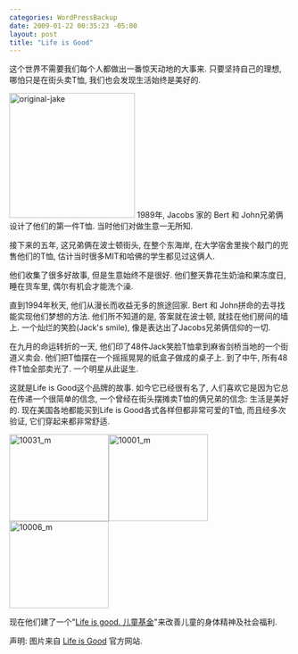 ```yaml
--- 
categories: WordPressBackup
date: 2009-01-22 00:35:23 -05:00
layout: post
title: "Life is Good"
---
```

这个世界不需要我们每个人都做出一番惊天动地的大事来. 只要坚持自己的理想, 哪怕只是在街头卖T恤, 我们也会发现生活始终是美好的.

<!--more-->
<a href="http://ztnote.files.wordpress.com/2009/01/original-jake.jpg"><img class="size-full wp-image-1744 alignright" title="original-jake" src="https://lh3.googleusercontent.com/_JkjZvHYNoXw/TYL3PzWRxdI/AAAAAAABM9A/YOzGheZeAOg/s800/original-jake.jpeg" alt="original-jake" width="225" height="224" /></a>
1989年, Jacobs 家的 Bert 和 John兄弟俩设计了他们的第一件T恤. 当时他们对做生意一无所知.

接下来的五年, 这兄弟俩在波士顿街头, 在整个东海岸, 在大学宿舍里挨个敲门的兜售他们的T恤, 估计当时很多MIT和哈佛的学生都见过这俩人.

他们收集了很多好故事, 但是生意始终不是很好. 他们整天靠花生奶油和果冻度日, 睡在货车里, 偶尔有机会才能洗个澡.

直到1994年秋天, 他们从漫长而收益无多的旅途回家. Bert 和 John拼命的去寻找能实现他们梦想的方法. 他们所不知道的是, 答案就在波士顿, 就挂在他们房间的墙上. 一个灿烂的笑脸(Jack's smile), 像是表达出了Jacobs兄弟俩信仰的一切.

在九月的命运转折的一天, 他们印了48件Jack笑脸T恤拿到麻省剑桥当地的一个街道义卖会. 他们把T恤摆在一个摇摇晃晃的纸盒子做成的桌子上. 到了中午, 所有48件T恤全部卖光了. 一个明星从此诞生.

这就是Life is Good这个品牌的故事. 如今它已经很有名了, 人们喜欢它是因为它总在传递一个很简单的信念, 一个曾经在街头摆摊卖T恤的俩兄弟的信念: 生活是美好的. 现在美国各地都能买到Life is Good各式各样但都非常可爱的T恤, 而且经多次验证, 它们穿起来都非常舒适.

<img class="alignnone size-full wp-image-1747" title="10031_m" src="https://lh5.googleusercontent.com/_JkjZvHYNoXw/TYL3PuGsBsI/AAAAAAABM9E/L1PjR-G4Gz0/s800/10006_m.gif" alt="10031_m" width="178" height="156" /><img class="alignnone size-full wp-image-1745" title="10001_m" src="https://lh3.googleusercontent.com/_JkjZvHYNoXw/TYL3Pjni0_I/AAAAAAABM88/euuqLvhwywk/s800/10001_m.gif" alt="10001_m" width="178" height="156" /><img class="alignnone size-full wp-image-1746" title="10006_m" src="https://lh6.googleusercontent.com/_JkjZvHYNoXw/TYL3Pii1DuI/AAAAAAABM84/4f0BbKXOcfg/s800/10031_m.gif" alt="10006_m" width="178" height="156" />

现在他们建了一个"<a href="http://en.wikipedia.org/wiki/Life_is_good" target="_blank">Life is good. 儿童基金</a>"来改善儿童的身体精神及社会福利.

声明: 图片来自 <a href="http://www.lifeisgood.com/" target="_blank">Life is Good</a> 官方网站.
